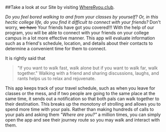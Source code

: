 
##Take a look at our Site by visiting [WhereRyou.club](http://whereryou.club).

_Do you feel bored walking to and from your classes by yourself?_
_Or, in this hectic college life, do you find it difficult to connect with your friends?_
Don't worry, ~~we have~~ Your friends have got you covered!!!
With the help of our program, you will be able to connect with your friends on your 
college campus in a lot more effective manner.
This app will evaluate information such as a friend's schedule, location, and details about their contacts to determine a convenient time for them to connect.

It is rightly said that 
 > "If you want to walk fast, walk alone but if you want to walk far, walk together." 
Walking with a friend and sharing discussions, laughs, and rants helps us to relax and rejuvenate. 

This app keeps track of your travel schedule, such as when you leave for classes or the mess,
and if two people are going to the same place at the same time, it sends out a notification 
so that both pals can walk together to their destination. 
This breaks up the monotony of strolling and allows you to spend more time with your pals.
Rather than making hundreds of calls to your pals and asking them _"Where are you?"_ a million times,
you can simply open the app and see their journey route so you may walk and interact with them.